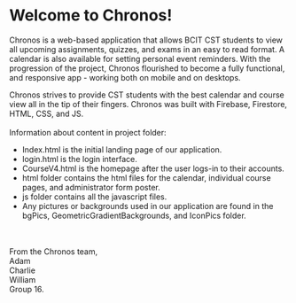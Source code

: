 <h1>Welcome to Chronos!</h1>


Chronos is a web-based application that allows BCIT CST students to view all upcoming assignments, 
quizzes, and exams in an easy to read format. A calendar is also available for setting personal event 
reminders. With the progression of the project, Chronos flourished to become a fully functional, and responsive 
app - working both on mobile and on desktops.

Chronos strives to provide CST students with the best calendar and course view all in the tip of their fingers.
Chronos was built with Firebase, Firestore, HTML, CSS, and JS. 
<br>
<br>
Information about content in project folder:
<ul>
  <li>Index.html is the initial landing page of our application.</li>
  <li>login.html is the login interface.</li>
  <li>CourseV4.html is the homepage after the user logs-in to their accounts.</li>
  <li>html folder contains the html files for the calendar, individual course pages, and administrator form poster.</li>
  <li>js folder contains all the javascript files.</li>
  <li>Any pictures or backgrounds used in our application are found in the bgPics, GeometricGradientBackgrounds, and IconPics folder.</li>

</ul>
<br><br>
From the Chronos team,
<br>
Adam
<br>
Charlie
<br>
William
<br>
Group 16.
